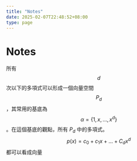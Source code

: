 ```yaml
---
title: "Notes"
date: 2025-02-07T22:48:52+08:00
type: page
---
```


# Notes

所有 $$d$$ 次以下的多項式可以形成一個向量空間 $$P_d$$，其常用的基底為$$\alpha=\{1,x,...,x^d\}$$。在這個基底的觀點，所有 $P_d$ 中的多項式。
$$p(x)=c_0+c_1x+...+C_dx^d$$
都可以看成向量
